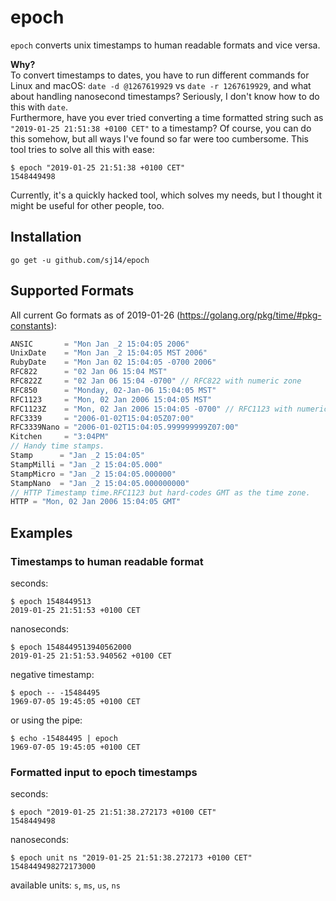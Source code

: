# epoch

`epoch` converts unix timestamps to human readable formats and vice versa.

**Why?**  
To convert timestamps to dates, you have to run different commands for Linux and macOS: `date -d @1267619929` vs `date -r 1267619929`, and what about handling nanosecond timestamps? Seriously, I don't know how to do this with `date`.  
Furthermore, have you ever tried converting a time formatted string such as `"2019-01-25 21:51:38 +0100 CET"` to a timestamp? Of course, you can do this somehow, but all ways I've found so far were too cumbersome. This tool tries to solve all this with ease:

```text
$ epoch "2019-01-25 21:51:38 +0100 CET"
1548449498
```

Currently, it's a quickly hacked tool, which solves my needs, but I thought it might be useful for other people, too.

## Installation

``` text
go get -u github.com/sj14/epoch
```

## Supported Formats

All current Go formats as of 2019-01-26 (https://golang.org/pkg/time/#pkg-constants):

``` go
ANSIC       = "Mon Jan _2 15:04:05 2006"
UnixDate    = "Mon Jan _2 15:04:05 MST 2006"
RubyDate    = "Mon Jan 02 15:04:05 -0700 2006"
RFC822      = "02 Jan 06 15:04 MST"
RFC822Z     = "02 Jan 06 15:04 -0700" // RFC822 with numeric zone
RFC850      = "Monday, 02-Jan-06 15:04:05 MST"
RFC1123     = "Mon, 02 Jan 2006 15:04:05 MST"
RFC1123Z    = "Mon, 02 Jan 2006 15:04:05 -0700" // RFC1123 with numeric zone
RFC3339     = "2006-01-02T15:04:05Z07:00"
RFC3339Nano = "2006-01-02T15:04:05.999999999Z07:00"
Kitchen     = "3:04PM"
// Handy time stamps.
Stamp      = "Jan _2 15:04:05"
StampMilli = "Jan _2 15:04:05.000"
StampMicro = "Jan _2 15:04:05.000000"
StampNano  = "Jan _2 15:04:05.000000000"
// HTTP Timestamp time.RFC1123 but hard-codes GMT as the time zone.
HTTP = "Mon, 02 Jan 2006 15:04:05 GMT"
```

## Examples

### Timestamps to human readable format

seconds:

``` text
$ epoch 1548449513
2019-01-25 21:51:53 +0100 CET
```

nanoseconds:

``` text
$ epoch 1548449513940562000
2019-01-25 21:51:53.940562 +0100 CET
```

negative timestamp:

``` text
$ epoch -- -15484495
1969-07-05 19:45:05 +0100 CET
```

or using the pipe:

``` text
$ echo -15484495 | epoch
1969-07-05 19:45:05 +0100 CET
```

### Formatted input to epoch timestamps

seconds:

``` text
$ epoch "2019-01-25 21:51:38.272173 +0100 CET"
1548449498
```

nanoseconds:

```text
$ epoch unit ns "2019-01-25 21:51:38.272173 +0100 CET"
1548449498272173000
```

available units: `s`, `ms`, `us`, `ns`